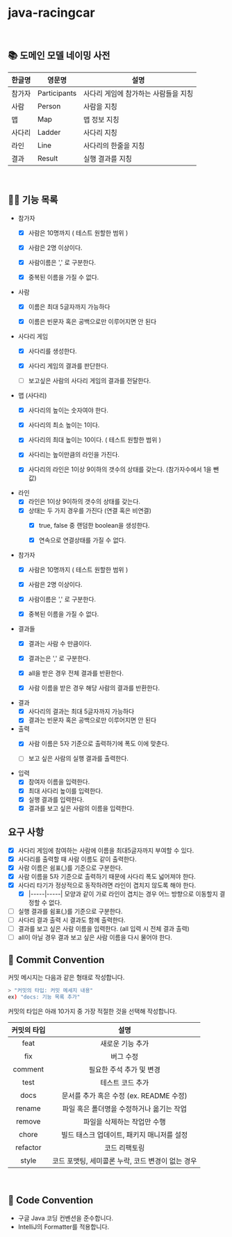 # java-racingcar

<br>

## 📚 도메인 모델 네이밍 사전

| 한글명 | 영문명          | 설명                   |
|-----|--------------|----------------------|
| 참가자 | Participants | 사다리 게임에 참가하는 사람들을 지칭 |
| 사람  | Person       | 사람을 지칭               |
| 맵   | Map          | 맵 정보 지칭              |
| 사다리 | Ladder       | 사다리 지칭               |
| 라인  | Line         | 사다리의 한줄을 지칭          |
| 결과  | Result       | 실행 결과를 지칭            |

<br>

## 👨‍🍳 기능 목록

- 참가자
    - [x] 사람은 10명까지 ( 테스트 원할한 범위 )
    - [x] 사람은 2명 이상이다.
    - [x] 사람이름은 ',' 로 구분한다.
    - [x] 중복된 이름을 가질 수 없다.


- 사람
    - [x] 이름은 최대 5글자까지 가능하다
    - [x] 이름은 빈문자 혹은 공백으로만 이루어지면 안 된다


- 사다리 게임
    - [x] 사다리를 생성한다.
    - [x] 사다리 게임의 결과를 판단한다.
    - [ ] 보고싶은 사람의 사다리 게임의 결과를 전달한다. 


- 맵 (사다리)
    - [x] 사다리의 높이는 숫자여야 한다.
    - [x] 사다리의 최소 높이는 1이다.
    - [x] 사다리의 최대 높이는 10이다. ( 테스트 원할한 범위 )
    - [x] 사다리는 높이만큼의 라인을 가진다.
    - [x] 사다리의 라인은 1이상 9이하의 갯수의 상태를 갖는다. (참가자수에서 1을 뺀 값)


- 라인
    - [x] 라인은 1이상 9이하의 갯수의 상태를 갖는다.
    - [x] 상태는 두 가지 경우를 가진다 (연결 혹은 비연결)
        - [x] true, false 중 랜덤한 boolean을 생성한다.
        - [x] 연속으로 연결상태를 가질 수 없다.


- 참가자
  - [x] 사람은 10명까지 ( 테스트 원할한 범위 )
  - [x] 사람은 2명 이상이다.
  - [x] 사람이름은 ',' 로 구분한다.
  - [x] 중복된 이름을 가질 수 없다.


- 결과들
    - [x] 결과는 사람 수 만큼이다.
    - [x] 결과는은 ',' 로 구분한다.
    - [x] all을 받은 경우 전체 결과를 반환한다.
    - [x] 사람 이름을 받은 경우 해당 사람의 결과를 반환한다.


- 결과
    - [x] 사다리의 결과는 최대 5글자까지 가능하다
    - [x] 결과는 빈문자 혹은 공백으로만 이루어지면 안 된다

- 출력
    - [x] 사람 이름은 5자 기준으로 출력하기에 폭도 이에 맞춘다.
    - [ ] 보고 싶은 사람의 실행 결과를 출력한다.


- 입력
    - [x] 참여자 이름을 입력한다.
    - [x] 최대 사다리 높이를 입력한다.
    - [x] 실행 결과를 입력한다.
    - [x] 결과를 보고 싶은 사람의 이름을 입력한다.

## 요구 사항

- [x] 사다리 게임에 참여하는 사람에 이름을 최대5글자까지 부여할 수 있다.
- [x] 사다리를 출력할 때 사람 이름도 같이 출력한다.
- [x] 사람 이름은 쉼표(,)를 기준으로 구분한다.
- [x] 사람 이름을 5자 기준으로 출력하기 때문에 사다리 폭도 넓어져야 한다.
- [x] 사다리 타기가 정상적으로 동작하려면 라인이 겹치지 않도록 해야 한다.
    - [x] |-----|-----| 모양과 같이 가로 라인이 겹치는 경우 어느 방향으로 이동할지 결정할 수 없다.
      <br>
- [ ] 실행 결과를 쉼표(,)를 기준으로 구분한다.
- [ ] 사다리 결과 출력 시 결과도 함께 출력한다.
- [ ] 결과를 보고 싶은 사람 이름을 입력한다. (all 입력 시 전체 결과 출력)
- [ ] all이 아닐 경우 결과 보고 싶은 사람 이름을 다시 물어야 한다.

## 📌 Commit Convention

커밋 메시지는 다음과 같은 형태로 작성합니다.

```Bash
> "커밋의 타입: 커밋 메세지 내용"
ex) "docs: 기능 목록 추가"
```

커밋의 타입은 아래 10가지 중 가장 적절한 것을 선택해 작성합니다.

| 커밋의 타입 |                       설명                        |
| :---------: | :-----------------------------------------------: |
|    feat     |                 새로운 기능 추가                  |
|     fix     |                     버그 수정                     |
|   comment   |             필요한 주석 추가 및 변경              |
|    test     |                 테스트 코드 추가                  |
|    docs     |      문서를 추가 혹은 수정 (ex. README 수정)      |
|   rename    |     파일 혹은 폴더명을 수정하거나 옮기는 작업     |
|   remove    |            파일을 삭제하는 작업만 수행            |
|    chore    |    빌드 태스크 업데이트, 패키지 매니저를 설정     |
|  refactor   |                   코드 리팩토링                   |
|    style    | 코드 포맷팅, 세미콜론 누락, 코드 변경이 없는 경우 |

<br>

## 📌 Code Convention

- 구글 Java 코딩 컨벤션을 준수합니다.
- IntelliJ의 Formatter를 적용합니다.
